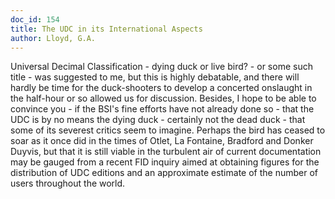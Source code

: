 ```yaml
---
doc_id: 154
title: The UDC in its International Aspects
author: Lloyd, G.A.
---
```


Universal Decimal Classification - dying duck or live bird? - or some
such title - was suggested to me, but this is highly debatable, and there will
hardly be time for the duck-shooters to develop a concerted onslaught in the
half-hour or so allowed us for discussion.  Besides, I hope to be able to
convince you - if the BSI's fine efforts have not already done so - that the
UDC is by no means the dying duck - certainly not the dead duck - that some of
its severest critics seem to imagine.  Perhaps the bird has ceased to soar as
it once did in the times of Otlet, La Fontaine, Bradford and Donker Duyvis, but
that it is still viable in the turbulent air of current documentation may be
gauged from a recent FID inquiry aimed at obtaining figures for the
distribution of UDC editions and an approximate estimate of the number of
users throughout the world.